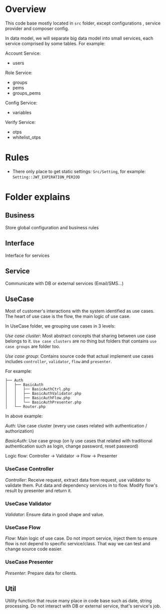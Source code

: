 # Overview

This code base mostly located in `src` folder, except configurations , service provider and composer config.

In data model, we will separate big data model into small services, each service comprised by some tables. For example:

Account Service:
 - users

Role Service:
- groups
- pems
- groups_pems

Config Service:
- variables

Verify Service:
- otps
- whitelist_otps

# Rules

- There only place to get static settings: `Src/Setting`, for example: `Setting::JWT_EXPIRATION_PERIOD`

# Folder explains

## Business

Store global configuration and business rules

## Interface

Interface for services

## Service

Communicate with DB or external services (Email/SMS...)

## UseCase

Most of customer's interactions with the system identified as use cases.
The heart of use case is the flow, the main logic of use case.

In UseCase folder, we grouping use cases in 3 levels:

*Use case cluster*: Most abstract concepts that sharing between use case belongs to it. `Use case clusters` are no thing but folders that contains `use case groups` are folder too.

*Use case group*: Contains source code that actual implement use cases includes `controller`, `validator`, `flow` and `presenter`.

For example:

```
├── Auth
│   ├── BasicAuth
│   │   ├── BasicAuthCtrl.php
│   │   ├── BasicAuthValidator.php
│   │   ├── BasicAuthFlow.php
│   │   └── BasicAuthPresenter.php
│   └── Router.php
```
In above example:

*Auth*: Use case cluster (every use cases related with authentication / authorization)

*BasicAuth*: Use case group (on ly use cases that related with traditional authentication such as login, change password, reset password)

Logic flow: Controller -> Validator -> Flow -> Presenter

### UseCase Controller

*Controller*: Receive request, extract data from request, use validator to validate them. Put data and dependency services in to flow. Modify flow's result by presenter and return it.

### UseCase Validator

*Validator*: Ensure data in good shape and value.

### UseCase Flow

*Flow*: Main logic of use case. Do not import service, inject them to ensure flow is not depend to specific service/class. That way we can test and change source code easier.

### UseCase Presenter

*Presenter*: Prepare data for clients.

## Util

Utility function that reuse many place in code base such as date, string processing.
Do not interact with DB or external service, that's service's job.

